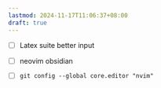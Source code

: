 ```yaml
---
lastmod: 2024-11-17T11:06:37+08:00
draft: true
---
```

- [ ] Latex suite better input
- [ ] neovim obsidian
- [ ] `git config --global core.editor "nvim"`





